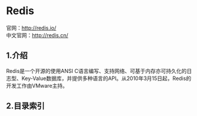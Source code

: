 # Redis

官网：http://redis.io/  
中文官网：http://redis.cn/

## 1.介绍

Redis是一个开源的使用ANSI C语言编写、支持网络、可基于内存亦可持久化的日志型、Key-Value数据库，并提供多种语言的API。从2010年3月15日起，Redis的开发工作由VMware主持。

## 2.目录索引
